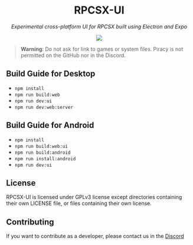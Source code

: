 <div align="center">

# RPCSX-UI

*Experimental cross-platform UI for RPCSX built using Electron and Expo*

[![](https://img.shields.io/discord/252023769500090368?color=5865F2&logo=discord&logoColor=white)](https://discord.gg/t6dzA4wUdG)

</div>

> **Warning**: Do not ask for link to games or system files. Piracy is not permitted on the GitHub nor in the Discord.

## Build Guide for Desktop

- `npm install`
- `npm run build:web`
- `npm run dev:ui`
- `npm run dev:web:server`


## Build Guide for Android

- `npm install`
- `npm run build:web:ui`
- `npm run build:android`
- `npm run install:android`
- `npm run dev:ui`

## License

RPCSX-UI is licensed under GPLv3 license except directories containing their own LICENSE file, or files containing their own license.

## Contributing

If you want to contribute as a developer, please contact us in the [Discord](https://discord.gg/t6dzA4wUdG)
